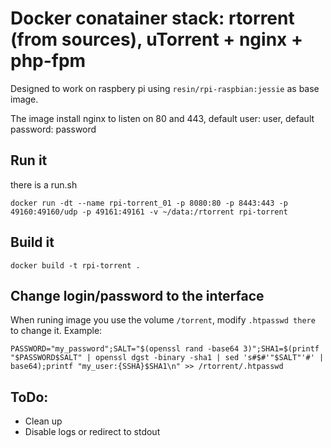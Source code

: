 
# Docker conatainer stack: rtorrent (from sources), uTorrent + nginx + php-fpm 

Designed to work on raspbery pi using `resin/rpi-raspbian:jessie` as base image.

The image install nginx to listen on 80 and 443, default user: user, default password: password

## Run it

there is a run.sh

```
docker run -dt --name rpi-torrent_01 -p 8080:80 -p 8443:443 -p 49160:49160/udp -p 49161:49161 -v ~/data:/rtorrent rpi-torrent
```

## Build it

```
docker build -t rpi-torrent .
```

## Change login/password to the interface

When runing image you use the volume `/torrent`, modify `.htpasswd there` to change it. Example:

```
PASSWORD="my_password";SALT="$(openssl rand -base64 3)";SHA1=$(printf "$PASSWORD$SALT" | openssl dgst -binary -sha1 | sed 's#$#'"$SALT"'#' | base64);printf "my_user:{SSHA}$SHA1\n" >> /rtorrent/.htpasswd
```

## ToDo:

- Clean up
- Disable logs or redirect to stdout

